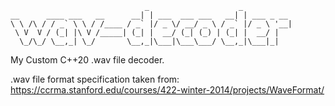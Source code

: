 ```
                              _                    _           
__      ____ ___   __      __| | ___  ___ ___   __| | ___ _ __
\ \ /\ / / _` \ \ / /____ / _` |/ _ \/ __/ _ \ / _` |/ _ \ '__|
 \ V  V / (_| |\ V /_____| (_| |  __/ (_| (_) | (_| |  __/ |   
  \_/\_/ \__,_| \_/       \__,_|\___|\___\___/ \__,_|\___|_|   

```
My Custom C++20 .wav file decoder.

.wav file format specification taken from:
https://ccrma.stanford.edu/courses/422-winter-2014/projects/WaveFormat/
